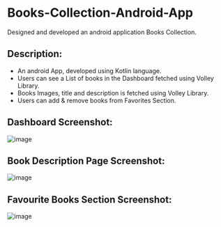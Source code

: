# Books-Collection-Android-App
Designed and developed an android application Books Collection.

## Description:
- An android App, developed using Kotlin language.
- Users can see a List of books in the Dashboard fetched using Volley Library.
- Books Images, title and description is fetched using Volley Library.
- Users can add & remove books from Favorites Section.

## Dashboard Screenshot:

![image](https://user-images.githubusercontent.com/78471553/139437147-9a6790dd-a643-4e75-9e4f-bfc7f41bac17.png)

## Book Description Page Screenshot:

![image](https://user-images.githubusercontent.com/78471553/139437232-3a08fce8-b6d2-48c4-b682-ad4f18c4f234.png)

## Favourite Books Section Screenshot:

![image](https://user-images.githubusercontent.com/78471553/139437372-c9b5ef7b-b8d5-4fc0-a3f4-953f7e48eee2.png)



